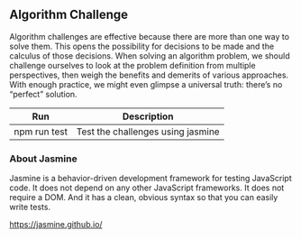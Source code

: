 ## Algorithm Challenge

Algorithm challenges are effective because there are more than one way to solve them. This opens the possibility for decisions to be made and the calculus of those decisions. When solving an algorithm problem, we should challenge ourselves to look at the problem definition from multiple perspectives, then weigh the benefits and demerits of various approaches. With enough practice, we might even glimpse a universal truth: there’s no “perfect” solution.

| Run | Description |
|--|--|
| npm run test | Test the challenges using jasmine


### About Jasmine

Jasmine is a behavior-driven development framework for testing JavaScript code. It does not depend on any other JavaScript frameworks. It does not require a DOM. And it has a clean, obvious syntax so that you can easily write tests.

https://jasmine.github.io/
